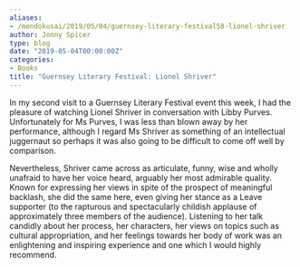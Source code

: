 ```yaml
---
aliases:
- /mendokusai/2019/05/04/guernsey-literary-festival58-lionel-shriver
author: Jonny Spicer
type: blog
date: "2019-05-04T00:00:00Z"
categories:
- Books
title: "Guernsey Literary Festival: Lionel Shriver"
---
```

In my second visit to a Guernsey Literary Festival event this week, I had the pleasure of watching Lionel Shriver in conversation with Libby Purves.
Unfortunately for Ms Purves, I was less than blown away by her performance, although I regard Ms Shriver as something of an intellectual juggernaut
so perhaps it was also going to be difficult to come off well by comparison.

Nevertheless, Shriver came across as articulate, funny, wise and wholly unafraid to have her voice heard, arguably her most admirable quality.
Known for expressing her views in spite of the prospect of meaningful backlash, she did the same here, even giving her stance as a Leave supporter
(to the rapturous and spectacularly childish applause of approximately three members of the audience). Listening to her talk candidly about her process, her
characters, her views on topics such as cultural appropriation, and her feelings towards her body of work was an enlightening and inspiring
experience and one which I would highly recommend.
